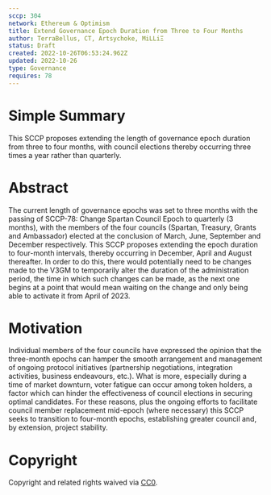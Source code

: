 ```yaml
---
sccp: 304
network: Ethereum & Optimism
title: Extend Governance Epoch Duration from Three to Four Months
author: TerraBellus, CT, Artsychoke, MiLLiΞ
status: Draft
created: 2022-10-26T06:53:24.962Z
updated: 2022-10-26
type: Governance
requires: 78
---
```



# Simple Summary

This SCCP proposes extending the length of governance epoch duration from three to four months, with council elections thereby occurring three times a year rather than quarterly.

# Abstract

The current length of governance epochs was set to three months with the passing of SCCP-78: Change Spartan Council Epoch to quarterly (3 months), with the members of the four councils (Spartan, Treasury, Grants and Ambassador) elected at the conclusion of March, June, September and December respectively. This SCCP proposes extending the epoch duration to four-month intervals, thereby occurring in December, April and August thereafter. In order to do this, there would potentially need to be changes made to the V3GM to temporarily alter the duration of the administration period, the time in which such changes can be made, as the next one begins at a point that would mean waiting on the change and only being able to activate it from April of 2023.

# Motivation

Individual members of the four councils have expressed the opinion that the three-month epochs can hamper the smooth arrangement and management of ongoing protocol initiatives (partnership negotiations, integration activities, business endeavours, etc.). What is more, especially during a time of market downturn, voter fatigue can occur among token holders, a factor which can hinder the effectiveness of council elections in securing optimal candidates. For these reasons, plus the ongoing efforts to facilitate council member replacement mid-epoch (where necessary) this SCCP seeks to transition to four-month epochs, establishing greater council and, by extension, project stability.

# Copyright

Copyright and related rights waived via [CC0](https://creativecommons.org/publicdomain/zero/1.0/).

